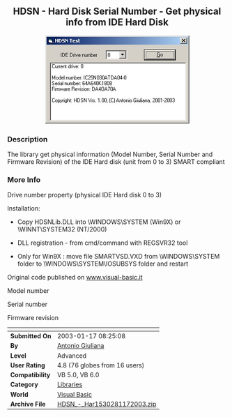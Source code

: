 ﻿<div align="center">

## HDSN \- Hard Disk Serial Number \- Get physical info from IDE Hard Disk

<img src="PIC200311725288528.jpg">
</div>

### Description

The library get physical information (Model Number, Serial Number and Firmware Revision) of the IDE Hard disk (unit from 0 to 3) SMART compliant
 
### More Info
 
Drive number property (physical IDE Hard disk 0 to 3)

Installation:

- Copy HDSNLib.DLL into \WINDOWS\SYSTEM (Win9X) or \WINNT\SYSTEM32 (NT/2000)

- DLL registration - from cmd/command with REGSVR32 tool

- Only for Win9X : move file SMARTVSD.VXD from \WINDOWS\SYSTEM folder to \WINDOWS\SYSTEM\IOSUBSYS folder and restart

Original code published on www.visual-basic.it

Model number

Serial number

Firmware revision


<span>             |<span>
---                |---
**Submitted On**   |2003-01-17 08:25:08
**By**             |[Antonio Giuliana](https://github.com/Planet-Source-Code/PSCIndex/blob/master/ByAuthor/antonio-giuliana.md)
**Level**          |Advanced
**User Rating**    |4.8 (76 globes from 16 users)
**Compatibility**  |VB 5\.0, VB 6\.0
**Category**       |[Libraries](https://github.com/Planet-Source-Code/PSCIndex/blob/master/ByCategory/libraries__1-49.md)
**World**          |[Visual Basic](https://github.com/Planet-Source-Code/PSCIndex/blob/master/ByWorld/visual-basic.md)
**Archive File**   |[HDSN\_\-\_Har1530281172003\.zip](https://github.com/Planet-Source-Code/antonio-giuliana-hdsn-hard-disk-serial-number-get-physical-info-from-ide-hard-disk__1-42494/archive/master.zip)









